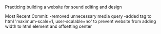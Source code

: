 Practicing building a website for sound editing and design

Most Recent Commit:
-removed unnecessary media query
-added tag to html 'maximum-scale=1, user-scalable=no'
to prevent website from adding width to html element
and offsetting center
